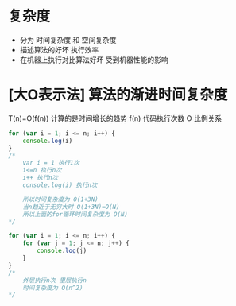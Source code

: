 

# 复杂度 
  - 分为 时间复杂度 和 空间复杂度
  - 描述算法的好坏 执行效率
  - 在机器上执行对比算法好坏 受到机器性能的影响

# [大O表示法] 算法的渐进时间复杂度
  T(n)=O(f(n))  计算的是时间增长的趋势
                 f(n) 代码执行次数
                 O 比例关系

```javascript
for (var i = 1; i <= n; i++) {
    console.log(i)
}
/* 
    var i = 1 执行1次
    i<=n 执行n次
    i++ 执行n次
    console.log(i) 执行n次

    所以时间复杂度为 O(1+3N)
    当n趋近于无穷大时 O(1+3N)=O(N)
    所以上面的for循环时间复杂度为 O(N)
*/

for (var i = 1; i <= n; i++) {
    for (var j = 1; j <= n; j++) {
        console.log(j)
    }
}
/* 
    外层执行n次 里层执行n
    时间复杂度为 O(n^2)
*/

```
 